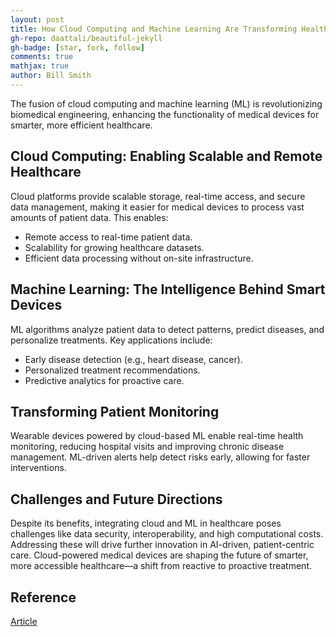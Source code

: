 ```yaml
---
layout: post
title: How Cloud Computing and Machine Learning Are Transforming Healthcare
gh-repo: daattali/beautiful-jekyll
gh-badge: [star, fork, follow]
comments: true
mathjax: true
author: Bill Smith
---
```


The fusion of cloud computing and machine learning (ML) is revolutionizing biomedical engineering, enhancing the functionality of medical devices for smarter, more efficient healthcare.

## Cloud Computing: Enabling Scalable and Remote Healthcare
Cloud platforms provide scalable storage, real-time access, and secure data management, making it easier for medical devices to process vast amounts of patient data. This enables:
- Remote access to real-time patient data.
- Scalability for growing healthcare datasets.
- Efficient data processing without on-site infrastructure.

## Machine Learning: The Intelligence Behind Smart Devices
ML algorithms analyze patient data to detect patterns, predict diseases, and personalize treatments. Key applications include:
- Early disease detection (e.g., heart disease, cancer).
- Personalized treatment recommendations.
- Predictive analytics for proactive care.

## Transforming Patient Monitoring
Wearable devices powered by cloud-based ML enable real-time health monitoring, reducing hospital visits and improving chronic disease management. ML-driven alerts help detect risks early, allowing for faster interventions.

## Challenges and Future Directions
Despite its benefits, integrating cloud and ML in healthcare poses challenges like data security, interoperability, and high computational costs. Addressing these will drive further innovation in AI-driven, patient-centric care.
Cloud-powered medical devices are shaping the future of smarter, more accessible healthcare—a shift from reactive to proactive treatment. 


## Reference
[Article](https://www.researchgate.net/publication/386099508_Integrating_Cloud_Computing_with_Machine_Learning_to_Advance_Medical_Device_Functionality_in_Biomedical_Engineering)
